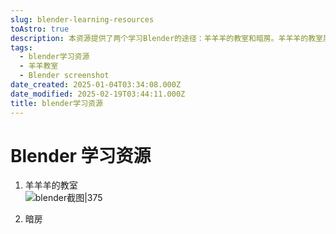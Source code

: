 ```yaml
---
slug: blender-learning-resources
toAstro: true
description: 本资源提供了两个学习Blender的途径：羊羊羊的教室和暗房。羊羊羊的教室展示了Blender的截图，而暗房则未详细说明其内容。
tags:
  - blender学习资源
  - 羊羊教室
  - Blender screenshot
date_created: 2025-01-04T03:34:08.000Z
date_modified: 2025-02-19T03:44:11.000Z
title: blender学习资源
---
```


# Blender 学习资源

1. 羊羊羊的教室  
   ![blender截图|375](<https://pictures.kazoottt.top/2024/04/20240407-a0bf794f456e0bae71febb04069bc63e.png>)

2. 暗房
